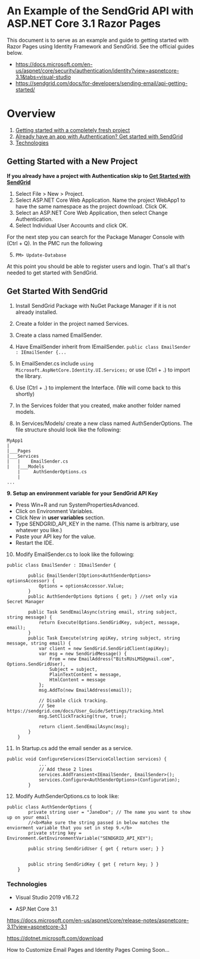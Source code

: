 # An Example of the SendGrid API with ASP.NET Core 3.1 Razor Pages
This document is to serve as an example and guide to getting started with Razor Pages using Identity Framework and SendGrid. See the official guides below.

* https://docs.microsoft.com/en-us/aspnet/core/security/authentication/identity?view=aspnetcore-3.1&tabs=visual-studio
* https://sendgrid.com/docs/for-developers/sending-email/api-getting-started/

 # Overview
1. [Getting started with a completely fresh project](#getting-started-with-a-new-project)
2. [Already have an app with Authentication? Get started with SendGrid](#get-started-with-sendgrid)
3. [Technologies](#technologies)


## Getting Started with a New Project

<b>If you already have a project with Authentication skip to [Get Started with SendGrid](#get-started-with-sendgrid)</b>

1. Select File > New > Project.
2. Select ASP.NET Core Web Application. Name the project WebApp1 to have the same namespace as the project download. Click OK.
3. Select an ASP.NET Core Web Application, then select Change Authentication.
4. Select Individual User Accounts and click OK.

For the next step you can search for the Package Manager Console with (Ctrl + Q). In the PMC run the following

5. `PM> Update-Database`

At this point you should be able to register users and login. That's all that's needed to get started with SendGrid.  

## Get Started With SendGrid

1. Install SendGrid Package with NuGet Package Manager if it is not already installed.
2. Create a folder in the project named Services. 
3. Create a class named EmailSender.
4. Have EmailSender inherit from IEmailSender. 
`public class EmailSender : IEmailSender {...`

5. In EmailSender.cs include `using Microsoft.AspNetCore.Identity.UI.Services;` or use (Ctrl + .) to import the library.
6. Use (Ctrl + .) to implement the Interface. (We will come back to this shortly)
7. In the Services folder that you created, make another folder named models.
8. In Services/Models/ create a new class named AuthSenderOptions. The file structure should look like the following: 
```
MyApp1
|
|___Pages
|___Services
|   |    EmailSender.cs
|   |___Models
    |     AuthSenderOptions.cs
    |
...
```
<b>9. Setup an environment variable for <b>your</b> SendGrid API Key</b>
- Press Win+R and run SystemPropertiesAdvanced.
- Click on Environment Variables.
- Click New in <b>user variables</b> section.
- Type SENDGRID_API_KEY in the name. (This name is arbitrary, use whatever you like.)
- Paste your API key for the value.
- Restart the IDE.

10. Modify EmailSender.cs to look like the following: 
```
public class EmailSender : IEmailSender {

        public EmailSender(IOptions<AuthSenderOptions> optionsAccessor) {
            Options = optionsAccessor.Value;
        }
        public AuthSenderOptions Options { get; } //set only via Secret Manager

        public Task SendEmailAsync(string email, string subject, string message) {
            return Execute(Options.SendGridKey, subject, message, email);
        }
        public Task Execute(string apiKey, string subject, string message, string email) {
            var client = new SendGrid.SendGridClient(apiKey);
            var msg = new SendGridMessage() {
                From = new EmailAddress("BitsRUsLMS@gmail.com", Options.SendGridUser),
                Subject = subject,
                PlainTextContent = message,
                HtmlContent = message
            };
            msg.AddTo(new EmailAddress(email));

            // Disable click tracking.
            // See https://sendgrid.com/docs/User_Guide/Settings/tracking.html
            msg.SetClickTracking(true, true);

            return client.SendEmailAsync(msg);
        }
    }

```

11. In Startup.cs add the email sender as a service. 
```
public void ConfigureServices(IServiceCollection services) {
            ...
            // Add these 2 lines  
            services.AddTransient<IEmailSender, EmailSender>();
            services.Configure<AuthSenderOptions>(Configuration);
        }
```
12. Modify AuthSenderOptions.cs to look like: 
```
public class AuthSenderOptions {
        private string user = "JaneDoe"; // The name you want to show up on your email
        //<b>Make sure the string passed in below matches the enviorment variable that you set in step 9.</b>
        private string key = Environment.GetEnvironmentVariable("SENDGRID_API_KEY");

        public string SendGridUser { get { return user; } }

        
        public string SendGridKey { get { return key; } }
    }
```


  
### Technologies
* Visual Studio 2019 v16.7.2

* ASP.Net Core 3.1

https://docs.microsoft.com/en-us/aspnet/core/release-notes/aspnetcore-3.1?view=aspnetcore-3.1

https://dotnet.microsoft.com/download

How to Customize Email Pages and Identity Pages Coming Soon...
